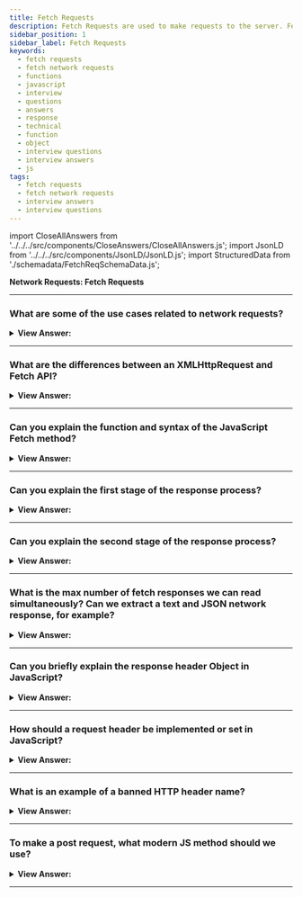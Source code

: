 ```yaml
---
title: Fetch Requests
description: Fetch Requests are used to make requests to the server. Fetch is a modern browser-based alternative to XMLHttpRequest. JavaScript Interview Questions and Answer
sidebar_position: 1
sidebar_label: Fetch Requests
keywords:
  - fetch requests
  - fetch network requests
  - functions
  - javascript
  - interview
  - questions
  - answers
  - response
  - technical
  - function
  - object
  - interview questions
  - interview answers
  - js
tags:
  - fetch requests
  - fetch network requests
  - interview answers
  - interview questions
---
```


import CloseAllAnswers from '../../../src/components/CloseAnswers/CloseAllAnswers.js';
import JsonLD from '../../../src/components/JsonLD/JsonLD.js';
import StructuredData from './schemadata/FetchReqSchemaData.js';

<JsonLD data={StructuredData} />

<head>
  <title>Fetch Requests | JavaScript Frontend Phone Interview Answers</title>
</head>

**Network Requests: Fetch Requests**

<CloseAllAnswers />

---

### What are some of the use cases related to network requests?

<details>
  <summary><strong>View Answer:</strong></summary>
  <div>
  <div><strong>Interview Response:</strong> JavaScript can send network requests to the server and load new information, like submitting and loading user information.</div><br />
  <div><strong>Technical Response:</strong> JavaScript can send network requests to the server and load new information whenever needed. For example, we can use a network request to submit an order, load user information, and receive periodic updates from a server.
  </div>
  </div>
</details>

---

### What are the differences between an XMLHttpRequest and Fetch API?

<details>
  <summary><strong>View Answer:</strong></summary>
  <div>
  <div><strong>Interview Response:</strong> Fetch is a modern browser-based alternative to XMLHttpRequest, and it also performs the same tasks related to network requests.</div><br />
  <div><strong>Technical Response:</strong> The Fetch API is a modern JavaScript alternative to XMLHttpRequest, and it also performs the same task, network requests. The Fetch API also gets incorporated into the browser. However, not all browsers support this, particularly older versions such as Internet Explorer 7 and 8. (which can be polyfilled).
  </div><br />
  <div><strong className="codeExample">Code Example:</strong><br /><br />

  <div></div>

```js
fetch('https://jsonplaceholder.typicode.com/users').then((response) => {
  return response.json();
});
```

  </div>
  </div>
</details>

---

### Can you explain the function and syntax of the JavaScript Fetch method?

<details>
  <summary><strong>View Answer:</strong></summary>
  <div>
  <div><strong>Interview Response:</strong> The fetch() method starts fetching a resource from the network, returning a promise that gets fulfilled once the response is available. Fetch has two arguments, including the URL and optional options object. The URL is the URL being accessed on the server, and the options object holds an array of parameters, including method, headers, and other options.</div><br />
  <div><strong>Technical Response:</strong> The Fetch API provides a JavaScript interface for accessing and manipulating parts of the HTTP pipeline, such as requests and responses. It also provides a global fetch() method that provides an easy, logical way to fetch resources asynchronously across the network. The fetch() method starts fetching a resource from the network, returning a promise that gets fulfilled once the response is available. Fetch has two arguments, including the URL and optional options object. The URL is the URL getting accessed on the server, and the options object holds an array of parameters, including method, headers, and other options.
  </div><br />

<strong>Syntax: </strong> let promise = fetch(url, [options]);<br /><br />

  </div>
</details>

---

### Can you explain the first stage of the response process?

<details>
  <summary><strong>View Answer:</strong></summary>
  <div>
  <div><strong>Interview Response:</strong> First, the promise, returned by fetch, resolves with an object of the built-in Response class as soon as the server responds with headers. At this stage, we can check HTTP status to see whether it is successful and check headers, but we do not have the body yet. The promise rejects if the fetch could not make HTTP-request, e.g., network problems, or there’s no such site. We should note that abnormal HTTP statuses, such as 404 or 500, do not cause an error. We can check the response and status by using the response properties response.ok and response.status.
    </div><br />
  <div><strong className="codeExample">Code Example:</strong><br /><br />

  <div></div>

```js
let response = await fetch(url);

if (response.ok) {
  // if HTTP-status is 200-299
  // get the response body (the method explained below)
  let json = await response.json();
} else {
  alert('HTTP-Error: ' + response.status);
}
```

  </div>
  </div>
</details>

---

### Can you explain the second stage of the response process?

<details>
  <summary><strong>View Answer:</strong></summary>
  <div>
  <div><strong>Interview Response:</strong> Second, starts the process of getting the response body. We need to use an additional method call to retrieve the response. The response provides multiple promise-based methods to access the body in various formats, including text, JSON, formData, blob, and ArrayBuffer.
    </div><br />
  <div><strong className="codeExample">Code Example:</strong><br /><br />

  <div></div>

```js
let url = 'https://api.github.com/repos/javascript-
tutorial/en.javascript.info/commits';
let response = await fetch(url);

let commits = await response.json(); // read response body and parse as JSON

alert(commits[0].author.login);
```

  </div>
  </div>
</details>

---

### What is the max number of fetch responses we can read simultaneously? Can we extract a text and JSON network response, for example?

<details>
  <summary><strong>View Answer:</strong></summary>
  <div>
  <div><strong>Interview Response:</strong> No, we can only use one type of body reading. For example, if we've previously received the answer using response.text(), response.json() fails since the body content has already been processed or consumed.
    </div><br />
  <div><strong className="codeExample">Code Example:</strong><br /><br />

  <div></div>

```js
let text = await response.text(); // response body consumed
let parsed = await response.json(); // fails (already consumed)
```

  </div>
  </div>
</details>

---

### Can you briefly explain the response header Object in JavaScript?

<details>
  <summary><strong>View Answer:</strong></summary>
  <div>
  <div><strong>Interview Response:</strong> The response headers are available in an iterable Map-like header object in response.headers. It is not precisely a Map, but it has similar methods to retrieve individual headers by name or iterate over them.
    </div><br />
  <div><strong className="codeExample">Code Example:</strong><br /><br />

  <div></div>

```js
let response = await fetch('https://api.github.com/repos/javascript-
tutorial/en.javascript.info/commits');

// get one header
alert(response.headers.get('Content-Type')); // application/json; charset=utf-8

// iterate over all headers
for (let [key, value] of response.headers) {
  alert(`${key} = ${value}`);
}
```

  </div>
  </div>
</details>

---

### How should a request header be implemented or set in JavaScript?

<details>
  <summary><strong>View Answer:</strong></summary>
  <div>
  <div><strong>Interview Response:</strong> We can use the headers option in fetch to set a request header, and it has an object with incoming and outgoing headers. There are several restrictions on what we may access in the HTTP header.
    </div><br />
  <div><strong className="codeExample">Code Example:</strong><br /><br />

  <div></div>

```js
let response = fetch(protectedUrl, {
  headers: {
    Authentication: 'secret',
  },
});
```

  </div>
  </div>
</details>

---

### What is an example of a banned HTTP header name?

<details>
  <summary><strong>View Answer:</strong></summary>
  <div>
  <div><strong>Interview Response:</strong> A forbidden header name is the name of an HTTP header that cannot be modified programmatically; specifically, an HTTP request header name (in contrast with a Forbidden response header name). Modifying such headers is forbidden because the user agent (browser) retains complete control over them. Names starting with `Sec-` are reserved for creating new headers safe from APIs using Fetch that grant developer control over headers, such as XMLHttpRequest.
    </div>
  </div>
</details>

---

### To make a post request, what modern JS method should we use?

<details>
  <summary><strong>View Answer:</strong></summary>
  <div>
  <div><strong>Interview Response:</strong> To make a POST request or a request with another method option, we need to use the fetch method. For example, when we want to use a method post with JSON. We have to set the header and body inside the Fetch options. We are not limited to just post requests as a method option, and we also have access to HTTP requests and others. If the request body is a string, the Content-Type header gets set to text/plain;charset=UTF-8 by default.
    </div><br />
  <div><strong className="codeExample">Code Example:</strong><br /><br />

  <div></div>

```js
let user = {
  name: 'John',
  surname: 'Smith',
};

let response = await fetch('/article/fetch/post/user', {
  method: 'POST',
  headers: {
    'Content-Type': 'application/json;charset=utf-8',
  },
  body: JSON.stringify(user),
});

let result = await response.json();
alert(result.message);
```

  </div>
  </div>
</details>

---
